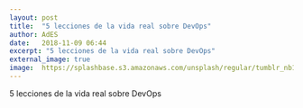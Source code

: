 ```yaml
---
layout: post
title:  "5 lecciones de la vida real sobre DevOps"
author: AdES
date:   2018-11-09 06:44
excerpt: "5 lecciones de la vida real sobre DevOps"
external_image: true
image:  https://splashbase.s3.amazonaws.com/unsplash/regular/tumblr_nb1uw0kE8K1st5lhmo1_1280.jpg
---
```

5 lecciones de la vida real sobre DevOps